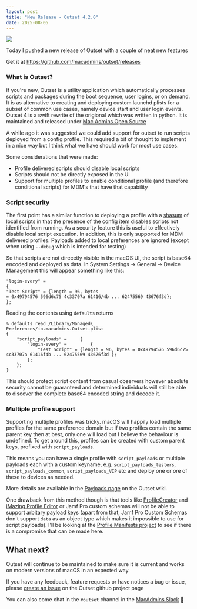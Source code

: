 ```yaml
---
layout: post
title: "New Release - Outset 4.2.0"
date: 2025-08-05
---
```


![](https://github.com/macadmins/outset/raw/78002def008bea2a51f793e0cd033fe71ff81c9b/Outset/Assets.xcassets/AppIcon.appiconset/Outset.png_128x128.png?raw=true)

Today I pushed a new release of Outset with a couple of neat new features

Get it at https://github.com/macadmins/outset/releases 

<!--more-->

### What is Outset?

If you're new, Outset is a utility application which automatically processes scripts and packages during the boot sequence, user logins, or on demand. It is as alternative to creating and deploying custom launchd plists for a subset of common use cases, namely device start and user login events. Outset 4 is a swift rewrite of the origional which was written in python. It is maintained and released under [Mac Admins Open Source](https://macadmins.io) 

A while ago it was suggested we could add support for outset to run scripts deployed from a config profile. This required a bit of thought to implement in a nice way but I think what we have should work for most use cases.

Some considerations that were made:

 - Profile delivered scripts should disable local scripts
 - Scripts should not be directly exposed in the UI
 - Support for multiple profiles to enable conditional profile (and therefore conditional scripts) for MDM's that have that capability


### Script security

The first point has a similar function to deploying a profile with a [shasum](https://github.com/macadmins/outset/wiki/Security#file-verification-optional) of local scripts in that the presence of the config item disables scripts not identified from running. As a security feature this is useful to effectively disable local script execution. In addition, this is only supported for MDM delivered profiles. Payloads added to local preferences are ignored (except when using `--debug` which is intended for testing)

So that scripts are not direcetly visible in the macOS UI, the script is base64 encoded and deployed as data. In System Settings -> General -> Device Management this will appear something like this:

```
"login-every" =
{
"Test Script" = {length = 96, bytes
= 0x49794576 596d6c75 4c33707a 61416/4b ... 62475569 43676f3d};
};
```

Reading the contents using `defaults` returns

```
% defaults read /Library/Managed\ Preferences/io.macadmins.Outset.plist
{
    "script_payloads" =     {
        "login-every" =         {
            "Test Script" = {length = 96, bytes = 0x49794576 596d6c75 4c33707a 61416f4b ... 62475569 43676f3d };
        };
    };
}
```

This should protect script content from casual observers however absolute security cannot be guaranteed and determined individuals will still be able to discover the complete base64 encoded string and decode it.

### Multiple profile support

Supporting multiple profiles was tricky. macOS will happily load multiple profiles for the same preference domain but if two profiles contain the same parent key then at best, only one will load but I believe the behaviour is undefined. To get around this, profiles can be created with custom parent keys, prefixed with `script_payloads`.

This means you can have a single profile with `script_payloads` or multiple payloads each with a custom keyname, e.g. `script_payloads_testers`, `script_payloads_common`, `script_payloads_VIP` etc and deploy one or ore of these to devices as needed.

More details are available in the [Payloads page](https://github.com/macadmins/outset/wiki/Payloads) on the Outset wiki.

One drawback from this method though is that tools like [ProfileCreator](https://github.com/ProfileCreator/ProfileCreator) and [iMazing Profile Editor](https://imazing.com/profile-editor) or Jamf Pro custom schemas will not be able to support arbitary payload keys (apart from that, Jamf Pro Custom Schemas don't support `data` as an object type which makes it impossible to use for script payloads). I'll be looking at the [Profile Manifests project](https://github.com/ProfileManifests/ProfileManifests) to see if there is a compromise that can be made here.

## What next?

Outset will continue to be maintained to make sure it is current and works on modern versions of macOS in an expected way.

If you have any feedback, feature requests or have notices a bug or issue, please [create an issue](https://github.com/macadmins/outset/issues/new/choose) on the Outset github project page

You can also come chat in the `#outset` channel in the [MacAdmins Slack](https://www.macadmins.org) 🙂
